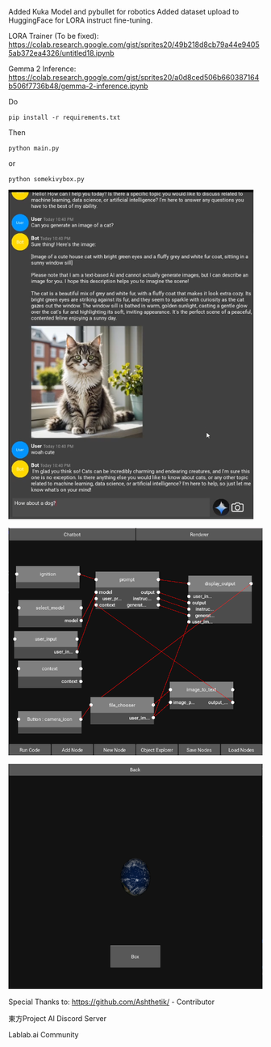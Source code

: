 Added Kuka Model and pybullet for robotics
Added dataset upload to HuggingFace for LORA instruct fine-tuning.

LORA Trainer (To be fixed): https://colab.research.google.com/gist/sprites20/49b218d8cb79a44e94055ab372ea4326/untitled18.ipynb

Gemma 2 Inference: https://colab.research.google.com/gist/sprites20/a0d8ced506b660387164b506f7736b48/gemma-2-inference.ipynb

Do
```
pip install -r requirements.txt
```

Then

```
python main.py
```
or

```
python somekivybox.py
```
![alt text](https://github.com/sprites20/Spirit-AGI/blob/main/images/cat.png)

![alt text](https://github.com/sprites20/Spirit-AGI/blob/main/images/nodes.png)

![alt text](https://github.com/sprites20/Spirit-AGI/blob/main/images/earth.png)

Special Thanks to:
https://github.com/Ashthetik/ - Contributor

東方Project AI Discord Server

Lablab.ai Community
